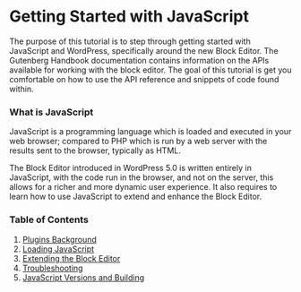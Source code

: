 
# Getting Started with JavaScript

The purpose of this tutorial is to step through getting started with JavaScript and WordPress, specifically around the new Block Editor. The Gutenberg Handbook documentation contains information on the APIs available for working with the block editor. The goal of this tutorial is get you comfortable on how to use the API reference and snippets of code found within.

### What is JavaScript

JavaScript is a programming language which is loaded and executed in your web browser; compared to PHP which is run by a web server with the results sent to the browser, typically as HTML.

The Block Editor introduced in WordPress 5.0 is written entirely in JavaScript, with the code run in the browser, and not on the server, this allows for a richer and more dynamic user experience. It also requires to learn how to use JavaScript to extend and enhance the Block Editor.


### Table of Contents

1. [Plugins Background](../../../../../docs/designers-developers/developers/tutorials/javascript/plugins-background.md)
2. [Loading JavaScript](../../../../../docs/designers-developers/developers/tutorials/javascript/loading-javascript.md)
3. [Extending the Block Editor](../../../../../docs/designers-developers/developers/tutorials/javascript/extending-the-block-editor.md)
4. [Troubleshooting](../../../../../docs/designers-developers/developers/tutorials/javascript/troubleshooting.md)
5. [JavaScript Versions and Building](../../../../../docs/designers-developers/developers/tutorials/javascript/versions-and-building.md)
